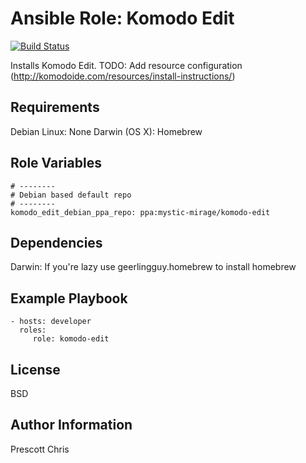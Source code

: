 Ansible Role: Komodo Edit
========
[![Build Status](https://travis-ci.org/cmprescott/ansible-role-komodo-edit.svg?branch=master)](https://travis-ci.org/cmprescott/ansible-role-komodo-edit)

Installs Komodo Edit.
TODO: Add resource configuration (http://komodoide.com/resources/install-instructions/)

Requirements
------------

Debian Linux: None
Darwin (OS X): Homebrew

Role Variables
--------------

```
# --------
# Debian based default repo
# --------
komodo_edit_debian_ppa_repo: ppa:mystic-mirage/komodo-edit
```

Dependencies
------------

Darwin: If you're lazy use geerlingguy.homebrew to install homebrew


Example Playbook
-------------------------

    - hosts: developer
      roles:
         role: komodo-edit

License
-------

BSD

Author Information
------------------

Prescott Chris
